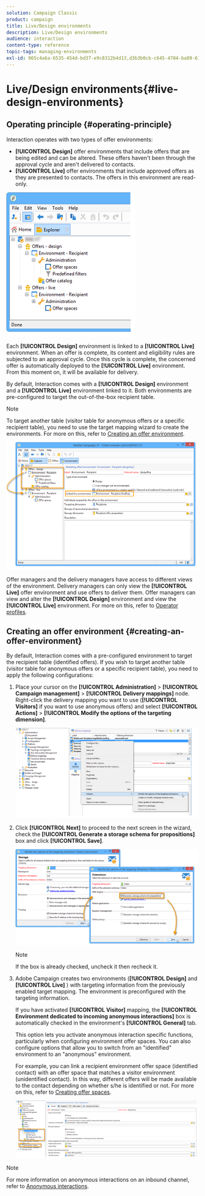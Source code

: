 ```yaml
---
solution: Campaign Classic
product: campaign
title: Live/Design environments
description: Live/Design environments
audience: interaction
content-type: reference
topic-tags: managing-environments
exl-id: 965c4a6a-6535-454d-bd37-e9c8312b4d13,d3b3b0cb-c645-4704-ba89-617ba4e31582
---
```

# Live/Design environments{#live-design-environments}

## Operating principle {#operating-principle}

Interaction operates with two types of offer environments:

* **[!UICONTROL Design]** offer environments that include offers that are being edited and can be altered. These offers haven't been through the approval cycle and aren't delivered to contacts.
* **[!UICONTROL Live]** offer environments that include approved offers as they are presented to contacts. The offers in this environment are read-only.

![](assets/offer_environments_overview_001.png)

Each **[!UICONTROL Design]** environment is linked to a **[!UICONTROL Live]** environment. When an offer is complete, its content and eligibility rules are subjected to an approval cycle. Once this cycle is complete, the concerned offer is automatically deployed to the **[!UICONTROL Live]** environment. From this moment on, it will be available for delivery.

By default, Interaction comes with a **[!UICONTROL Design]** environment and a **[!UICONTROL Live]** environment linked to it. Both environments are pre-configured to target the out-of-the-box recipient table.

>[!NOTE]
>
>To target another table (visitor table for anonymous offers or a specific recipient table), you need to use the target mapping wizard to create the environments. For more on this, refer to [Creating an offer environment](#creating-an-offer-environment).

![](assets/offer_environments_overview_002.png)

Offer managers and the delivery managers have access to different views of the environment. Delivery managers can only view the **[!UICONTROL Live]** offer environment and use offers to deliver them. Offer managers can view and alter the **[!UICONTROL Design]** environment and view the **[!UICONTROL Live]** environment. For more on this, refer to [Operator profiles](../../interaction/using/operator-profiles.md).

## Creating an offer environment {#creating-an-offer-environment}

By default, Interaction comes with a pre-configured environment to target the recipient table (identified offers). If you wish to target another table (visitor table for anonymous offers or a specific recipient table), you need to apply the following configurations:

1. Place your cursor on the **[!UICONTROL Administration]** > **[!UICONTROL Campaign management]** > **[!UICONTROL Delivery mappings]** node. Right-click the delivery mapping you want to use (**[!UICONTROL Visitors]** if you want to use anonymous offers) and select **[!UICONTROL Actions]** > **[!UICONTROL Modify the options of the targeting dimension]**.

   ![](assets/offer_env_anonymous_001.png)

1. Click **[!UICONTROL Next]** to proceed to the next screen in the wizard, check the **[!UICONTROL Generate a storage schema for propositions]** box and click **[!UICONTROL Save]**.

   ![](assets/offer_env_anonymous_002.png)

   >[!NOTE]
   >
   >If the box is already checked, uncheck it then recheck it.

1. Adobe Campaign creates two environments (**[!UICONTROL Design]** and **[!UICONTROL Live]** ) with targeting information from the previously enabled target mapping. The environment is preconfigured with the targeting information.

   If you have activated **[!UICONTROL Visitor]** mapping, the **[!UICONTROL Environment dedicated to incoming anonymous interactions]** box is automatically checked in the environment's **[!UICONTROL General]** tab.

   This option lets you activate anonymous interaction specific functions, particularly when configuring environment offer spaces. You can also configure options that allow you to switch from an "identified" environment to an "anonymous" environment.

   For example, you can link a recipient environment offer space (identified contact) with an offer space that matches a visitor environment (unidentified contact). In this way, different offers will be made available to the contact depending on whether s/he is identified or not. For more on this, refer to [Creating offer spaces](../../interaction/using/creating-offer-spaces.md).

   ![](assets/offer_env_anonymous_003.png)

>[!NOTE]
>
>For more information on anonymous interactions on an inbound channel, refer to [Anonymous interactions](../../interaction/using/anonymous-interactions.md).
